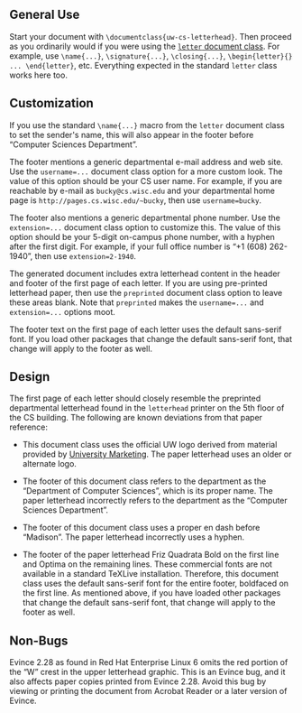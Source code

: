 General Use
-----------

Start your document with `\documentclass{uw-cs-letterhead}`.  Then
proceed as you ordinarily would if you were using the
[`letter` document class](http://www.texdoc.net/pkg/letter).  For
example, use `\name{...}`, `\signature{...}`, `\closing{...}`,
`\begin{letter}{} ... \end{letter}`, etc.  Everything expected in the
standard `letter` class works here too.


Customization
-------------

If you use the standard `\name{...}` macro from the `letter` document
class to set the sender's name, this will also appear in the footer
before “Computer Sciences Department”.

The footer mentions a generic departmental e-mail address and web
site.  Use the `username=...` document class option for a more custom
look.  The value of this option should be your CS user name.  For
example, if you are reachable by e-mail as `bucky@cs.wisc.edu` and
your departmental home page is `http://pages.cs.wisc.edu/~bucky`,
then use `username=bucky`.

The footer also mentions a generic departmental phone number.  Use the
`extension=...` document class option to customize this.  The value of
this option should be your 5-digit on-campus phone number, with a
hyphen after the first digit.  For example, if your full office number
is “+1 (608) 262-1940”, then use `extension=2-1940`.

The generated document includes extra letterhead content in the header
and footer of the first page of each letter.  If you are using
pre-printed letterhead paper, then use the `preprinted` document class
option to leave these areas blank.  Note that `preprinted` makes the
`username=...` and `extension=...` options moot.

The footer text on the first page of each letter uses the default
sans-serif font.  If you load other packages that change the default
sans-serif font, that change will apply to the footer as well.


Design
------

The first page of each letter should closely resemble the preprinted
departmental letterhead found in the `letterhead` printer on the 5th
floor of the CS building.  The following are known deviations from
that paper reference:

* This document class uses the official UW logo derived from material
  provided by
  [University Marketing](http://umark.wisc.edu/brand/print/).  The
  paper letterhead uses an older or alternate logo.

* The footer of this document class refers to the department as the
  “Department of Computer Sciences”, which is its proper name.  The
  paper letterhead incorrectly refers to the department as the
  “Computer Sciences Department”.

* The footer of this document class uses a proper en dash before
  “Madison”.  The paper letterhead incorrectly uses a hyphen.

* The footer of the paper letterhead Friz Quadrata Bold on the first
  line and Optima on the remaining lines.  These commercial fonts are
  not available in a standard TeXLive installation.  Therefore, this
  document class uses the default sans-serif font for the entire
  footer, boldfaced on the first line.  As mentioned above, if you
  have loaded other packages that change the default sans-serif font,
  that change will apply to the footer as well.


Non-Bugs
--------

Evince 2.28 as found in Red Hat Enterprise Linux 6 omits the red
portion of the “W” crest in the upper letterhead graphic.  This is an
Evince bug, and it also affects paper copies printed from Evince 2.28.
Avoid this bug by viewing or printing the document from Acrobat Reader
or a later version of Evince.
